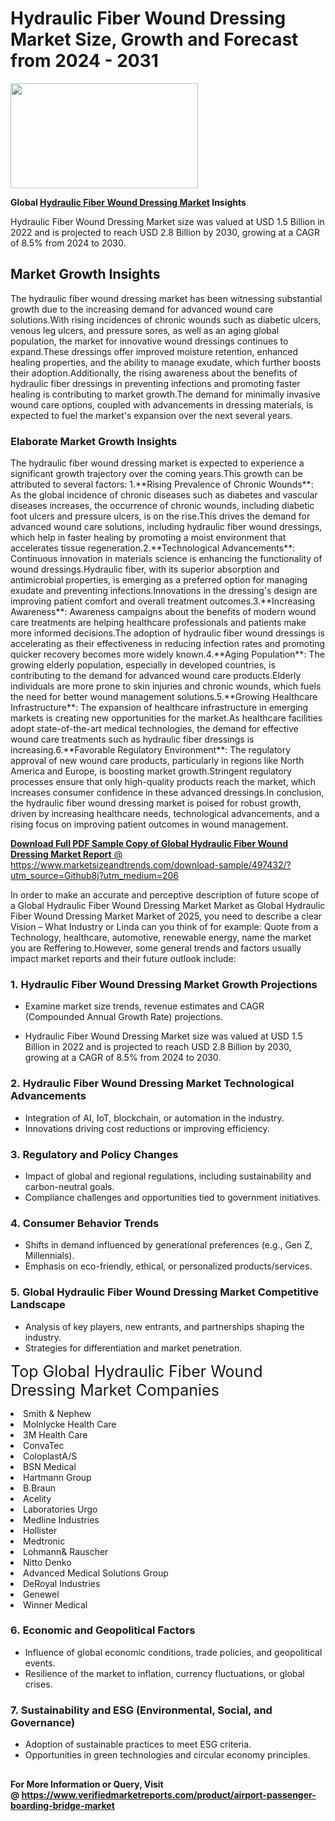 <H1>Hydraulic Fiber Wound Dressing Market Size, Growth and Forecast from 2024 - 2031</H1><img class="aligncenter size-medium wp-image-584254" src="https://thirdeyenews.in/wp-content/uploads/2024/09/Global-Market-Research-300x168.jpeg" alt="" width="300" height="168" /><p><strong>Global&nbsp;<a href="https://www.marketsizeandtrends.com/download-sample/497432/?utm_source=Github8j?utm_medium=206">Hydraulic Fiber Wound Dressing Market</a> Insights</strong></p><p>Hydraulic Fiber Wound Dressing Market size was valued at USD 1.5 Billion in 2022 and is projected to reach USD 2.8 Billion by 2030, growing at a CAGR of 8.5% from 2024 to 2030.</p><p><h2>Market Growth Insights</h2> The hydraulic fiber wound dressing market has been witnessing substantial growth due to the increasing demand for advanced wound care solutions.With rising incidences of chronic wounds such as diabetic ulcers, venous leg ulcers, and pressure sores, as well as an aging global population, the market for innovative wound dressings continues to expand.These dressings offer improved moisture retention, enhanced healing properties, and the ability to manage exudate, which further boosts their adoption.Additionally, the rising awareness about the benefits of hydraulic fiber dressings in preventing infections and promoting faster healing is contributing to market growth.The demand for minimally invasive wound care options, coupled with advancements in dressing materials, is expected to fuel the market's expansion over the next several years.<a href="#"></a> <h3>Elaborate Market Growth Insights</h3> The hydraulic fiber wound dressing market is expected to experience a significant growth trajectory over the coming years.This growth can be attributed to several factors: 1.**Rising Prevalence of Chronic Wounds**: As the global incidence of chronic diseases such as diabetes and vascular diseases increases, the occurrence of chronic wounds, including diabetic foot ulcers and pressure ulcers, is on the rise.This drives the demand for advanced wound care solutions, including hydraulic fiber wound dressings, which help in faster healing by promoting a moist environment that accelerates tissue regeneration.2.**Technological Advancements**: Continuous innovation in materials science is enhancing the functionality of wound dressings.Hydraulic fiber, with its superior absorption and antimicrobial properties, is emerging as a preferred option for managing exudate and preventing infections.Innovations in the dressing's design are improving patient comfort and overall treatment outcomes.3.**Increasing Awareness**: Awareness campaigns about the benefits of modern wound care treatments are helping healthcare professionals and patients make more informed decisions.The adoption of hydraulic fiber wound dressings is accelerating as their effectiveness in reducing infection rates and promoting quicker recovery becomes more widely known.4.**Aging Population**: The growing elderly population, especially in developed countries, is contributing to the demand for advanced wound care products.Elderly individuals are more prone to skin injuries and chronic wounds, which fuels the need for better wound management solutions.5.**Growing Healthcare Infrastructure**: The expansion of healthcare infrastructure in emerging markets is creating new opportunities for the market.As healthcare facilities adopt state-of-the-art medical technologies, the demand for effective wound care treatments such as hydraulic fiber dressings is increasing.6.**Favorable Regulatory Environment**: The regulatory approval of new wound care products, particularly in regions like North America and Europe, is boosting market growth.Stringent regulatory processes ensure that only high-quality products reach the market, which increases consumer confidence in these advanced dressings.In conclusion, the hydraulic fiber wound dressing market is poised for robust growth, driven by increasing healthcare needs, technological advancements, and a rising focus on improving patient outcomes in wound management.<a href="#"></p><p><span class=""><strong>Download Full PDF Sample Copy of Global Hydraulic Fiber Wound Dressing Market Report</strong> @ <a href="https://www.marketsizeandtrends.com/download-sample/497432/?utm_source=Github8j?utm_medium=206" target="_blank">https://www.marketsizeandtrends.com/download-sample/497432/?utm_source=Github8j?utm_medium=206</a></span></p><p>In order to make an accurate and perceptive description of future scope of a Global&nbsp;Hydraulic Fiber Wound Dressing Market Market as Global&nbsp;Hydraulic Fiber Wound Dressing Market Market of 2025, you need to describe a clear Vision &ndash; What Industry or Linda can you think of for example: Quote from a Technology, healthcare, automotive, renewable energy, name the market you are Reffering to.However, some general trends and factors usually impact market reports and their future outlook include:</p><h3>1.&nbsp;<strong>Hydraulic Fiber Wound Dressing Market Growth Projections</strong></h3><ul><li>Examine market size trends, revenue estimates and CAGR (Compounded Annual Growth Rate) projections.</li><li><p>Hydraulic Fiber Wound Dressing Market size was valued at USD 1.5 Billion in 2022 and is projected to reach USD 2.8 Billion by 2030, growing at a CAGR of 8.5% from 2024 to 2030.</p></li></ul><h3>2.&nbsp;<strong>Hydraulic Fiber Wound Dressing Market Technological Advancements</strong></h3><ul><li>Integration of AI, IoT, blockchain, or automation in the industry.</li><li>Innovations driving cost reductions or improving efficiency.</li></ul><h3>3.&nbsp;<strong>Regulatory and Policy Changes</strong></h3><ul><li>Impact of global and regional regulations, including sustainability and carbon-neutral goals.</li><li>Compliance challenges and opportunities tied to government initiatives.</li></ul><h3>4.&nbsp;<strong>Consumer Behavior Trends</strong></h3><ul><li>Shifts in demand influenced by generational preferences (e.g., Gen Z, Millennials).</li><li>Emphasis on eco-friendly, ethical, or personalized products/services.</li></ul><h3>5.&nbsp;<strong>Global Hydraulic Fiber Wound Dressing Market Competitive Landscape</strong></h3><ul><li>Analysis of key players, new entrants, and partnerships shaping the industry.</li><li>Strategies for differentiation and market penetration.</li></ul><p data-pm-slice="1 1 []"><span style="color: inherit; font-family: inherit; font-size: 25px;">Top Global Hydraulic Fiber Wound Dressing Market Companies</span></p><div class="" data-test-id=""><p><li>Smith & Nephew</li><li> Molnlycke Health Care</li><li> 3M Health Care</li><li> ConvaTec</li><li> ColoplastA/S</li><li> BSN Medical</li><li> Hartmann Group</li><li> B.Braun</li><li> Acelity</li><li> Laboratories Urgo</li><li> Medline Industries</li><li> Hollister</li><li> Medtronic</li><li> Lohmann& Rauscher</li><li> Nitto Denko</li><li> Advanced Medical Solutions Group</li><li> DeRoyal Industries</li><li> Genewel</li><li> Winner Medical</li></p></div><h3>6.&nbsp;<strong>Economic and Geopolitical Factors</strong></h3><ul><li>Influence of global economic conditions, trade policies, and geopolitical events.</li><li>Resilience of the market to inflation, currency fluctuations, or global crises.</li></ul><h3>7.&nbsp;<strong>Sustainability and ESG (Environmental, Social, and Governance)</strong></h3><ul><li>Adoption of sustainable practices to meet ESG criteria.</li><li>Opportunities in green technologies and circular economy principles.</li></ul><h2><strong style="font-size: 14px;">For More Information or Query, Visit @&nbsp;</strong><a style="background-color: #ffffff; font-size: 14px;" href="https://www.marketsizeandtrends.com/report/hydraulic-fiber-wound-dressing-market/" target="_blank">https://www.verifiedmarketreports.com/product/airport-passenger-boarding-bridge-market</a></h2>